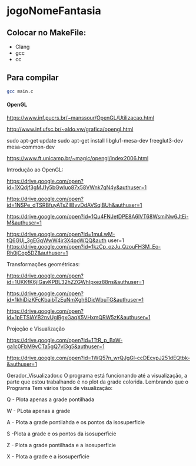 # jogoNomeFantasia

## Colocar no MakeFile:

- Clang 
- gcc
- cc


## Para compilar

```sh
gcc main.c 
```


#### OpenGL

https://www.inf.pucrs.br/~manssour/OpenGL/Utilizacao.html

http://www.inf.ufsc.br/~aldo.vw/grafica/opengl.html

sudo apt-get update
sudo apt-get install libglu1-mesa-dev freeglut3-dev mesa-common-dev

https://www.ft.unicamp.br/~magic/opengl/index2006.html

Introdução ao OpenGL:

https://drive.google.com/open?id=1XQdjf3gMJ1y5bGwIuo87x58VWnk7qN4y&authuser=1

https://drive.google.com/open?id=1NSPe_dTSRBfuyATsZIlBvvDdAVSqiBUh&authuser=1

https://drive.google.com/open?id=1Qu4FNJetDPE8A6lVT68WsmiNw6JtEi-M&authuser=1

https://drive.google.com/open?id=1muLwM-tQ6GUj_3gEGqWwW4jr3X4poWQQ&auth
user=1
https://drive.google.com/open?id=1kzCp_ozJu_QzouFH3M_Eo-Rh0jCop5DZ&authuser=1


Transformações geométricas:

https://drive.google.com/open?id=1UKKfK6jIGavKPBL32hZZGWhIpxez88ns&authuser=1

https://drive.google.com/open?id=1khiDizKFcKbaibTzEuNmXgh6DicWbuTG&authuser=1

https://drive.google.com/open?id=1pETSlAYB2nvUglRgxGaqX5VHxmQRW5zK&authuser=1

Projeção e Visualização

https://drive.google.com/open?id=1TtR_p_BaW-ga1c0FbM9vCTa5gQ7vI3g5&authuser=1

https://drive.google.com/open?id=1WQ57n_wrQJgGl-ccDEcvpJ251dEQtbk-&authuser=1


Gerador_Visualizador.c 
O programa está funcionando até a visualização, a parte que estou trabalhando é no plot da grade colorida. Lembrando que o Programa Tem vários tipos de visualização:

Q - Plota apenas a grade pontilhada

W - PLota apenas a grade

A - Plota a grade pontilahda e os pontos da isosuperficie

S -Plota a grade e os pontos da isosuperficie

Z - Plota a grade pontilhada e a isosuperficie

X - Plota a grade e a isosuperficie